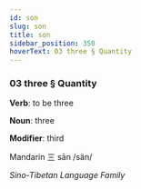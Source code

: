 ```yaml
---
id: son
slug: son
title: son
sidebar_position: 350
hoverText: 03 three § Quantity
---
```


### 03 three § Quantity

**Verb**: to be three

**Noun**: three

**Modifier**: third

Mandarin 三 sān /sän/

*Sino-Tibetan Language Family*